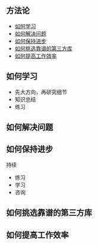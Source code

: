 ## 方法论
* [如何学习](#learn)
* [如何解决问题](#resolve)
* [如何保持进步](#keep-moving)
* [如何挑选靠谱的第三方库](#choose-plugin)
* [如何提高工作效率](#improve-wrok-effect)

## <a name="learn">如何学习</a>
* 先大方向，再研究细节
* 知识总结
* 练习

## <a name="resolve">如何解决问题</a>


## <a name="keep-moving">如何保持进步</a>
持续
* 练习
* 学习
* 咨询

## <a name="choose-plugin">如何挑选靠谱的第三方库</a>

## <a name="improve-wrok-effect">如何提高工作效率</a>

